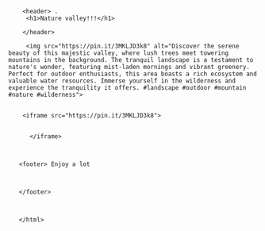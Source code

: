  <html> 

        <header> .
         <h1>Nature valley!!!</h1>

        </header>

         <img src="https://pin.it/3MKLJD3k8" alt="Discover the serene beauty of this majestic valley, where lush trees meet towering mountains in the background. The tranquil landscape is a testament to nature's wonder, featuring mist-laden mornings and vibrant greenery. Perfect for outdoor enthusiasts, this area boasts a rich ecosystem and valuable water resources. Immerse yourself in the wilderness and experience the tranquility it offers. #landscape #outdoor #mountain #nature #wilderness">


        <iframe src="https://pin.it/3MKLJD3k8">
     
     
          </iframe>
     
     
     
       <footer> Enjoy a lot
     
     
     
       </footer>



       </html>
